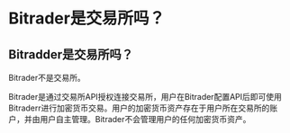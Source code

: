 # Bitrader是交易所吗？

## Bitradder是交易所吗？

Bitrader不是交易所。

Bitrader是通过交易所API授权连接交易所，用户在Bitrader配置API后即可使用Bitraderr进行加密货币交易。用户的加密货币资产存在于用户所在交易所的账户，并由用户自主管理。Bitrader不会管理用户的任何加密货币资产。
